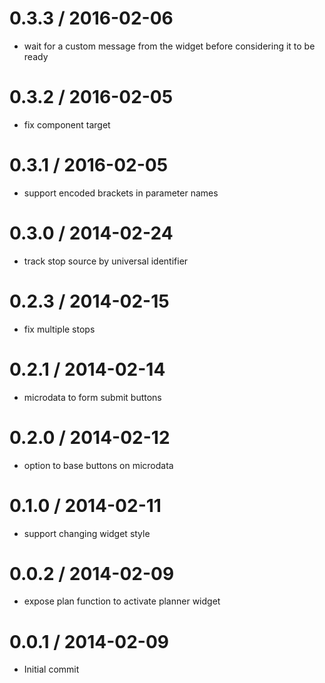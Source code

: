 
0.3.3 / 2016-02-06
==================

 * wait for a custom message from the widget before considering it to be ready

0.3.2 / 2016-02-05
==================

 * fix component target

0.3.1 / 2016-02-05
==================

 * support encoded brackets in parameter names

0.3.0 / 2014-02-24
==================

 * track stop source by universal identifier

0.2.3 / 2014-02-15
==================

 * fix multiple stops

0.2.1 / 2014-02-14
==================

 * microdata to form submit buttons

0.2.0 / 2014-02-12
==================

 * option to base buttons on microdata

0.1.0 / 2014-02-11
==================

 * support changing widget style

0.0.2 / 2014-02-09
==================

 * expose plan function to activate planner widget

0.0.1 / 2014-02-09
==================

 * Initial commit
